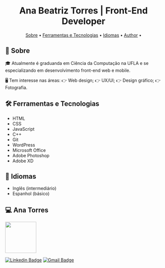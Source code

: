 <h1 align="center">
    Ana Beatriz Torres | Front-End Developer
</h1>

<p align="center">
 <a href="#objective">Sobre</a> •
 <a href="#technologies">Ferramentas e Tecnologias</a> • 
 <a href="#contribution">Idiomas</a> • 
 <a href="#author">Author</a> • 
</p>

<h2 id="objective" > 🎯 Sobre </h2>

🎓 Atualmente é graduanda em Ciência da Computação na UFLA e se especializando em desenvolvimento front-end web e mobile.

🖥️ Tem interesse nas áreas:
👉 Web design;
👉 UX/UI;
👉 Design gráfico;
👉 Fotografia. 


<h2 id="technologies"> 🛠 Ferramentas e Tecnologias </h2>

- HTML
- CSS
- JavaScript
- C++
- Git
- WordPress
- Microsoft Office
- Adobe Photoshop
- Adobe XD

<h2 id="contribution"> 🤝 Idiomas </h2>

- Inglês (intermediário)
- Espanhol (básico)


<h2 id="author"> 💻 Ana Torres </h2>

<img style="{{border-radius| 50%}}" src="https://avatars3.githubusercontent.com/u/71350840?s=400&u=02afaa6318aee076b5e3a398e531296a7fb30dc0&v=4" width="100px;" alt=""/>

[![Linkedin Badge](https://img.shields.io/badge/-anabrtorres-blue?style=flat-square&logo=Linkedin&logoColor=white&link=https://www.linkedin.com/in/anabrtorres/)](https://www.linkedin.com/in/anabrtorres/) 
[![Gmail Badge](https://img.shields.io/badge/-anabrtorres19@gmail.com-c14438?style=flat-square&logo=Gmail&logoColor=white&link=mailto:anabrtorres19@gmail.com)](mailto:anabrtorres19@gmail.com)
